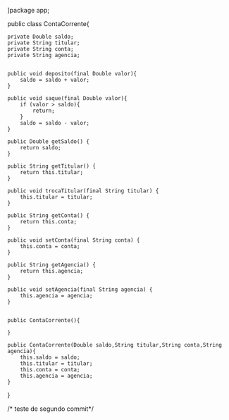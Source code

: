 ]package app;


public class ContaCorrente{

    private Double saldo;
    private String titular;
    private String conta;
    private String agencia;


    public void deposito(final Double valor){
        saldo = saldo + valor;
    }

    public void saque(final Double valor){
        if (valor > saldo){
            return;
        }
        saldo = saldo - valor;
    }

    public Double getSaldo() {
        return saldo;
    }

    public String getTitular() {
        return this.titular;
    }

    public void trocaTitular(final String titular) {
        this.titular = titular;
    }

    public String getConta() {
        return this.conta;
    }

    public void setConta(final String conta) {
        this.conta = conta;
    }

    public String getAgencia() {
        return this.agencia;
    }

    public void setAgencia(final String agencia) {
        this.agencia = agencia;
    }


    public ContaCorrente(){
        
    }
    
    public ContaCorrente(Double saldo,String titular,String conta,String agencia){
        this.saldo = saldo;
        this.titular = titular;
        this.conta = conta;
        this.agencia = agencia;
    }


    

}



/* teste de segundo commit*/
